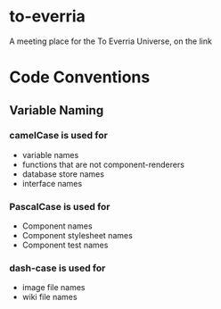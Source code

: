 # to-everria
A meeting place for the To Everria Universe, on the link

# Code Conventions
## Variable Naming
### camelCase is used for
- variable names
- functions that are not component-renderers
- database store names
- interface names
### PascalCase is used for
- Component names
- Component stylesheet names
- Component test names
### dash-case is used for
- image file names
- wiki file names